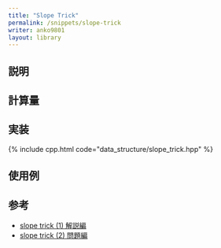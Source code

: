 ```yaml
---
title: "Slope Trick"
permalink: /snippets/slope-trick
writer: anko9801
layout: library
---
```


## 説明

## 計算量

## 実装

{% include cpp.html code="data_structure/slope_trick.hpp" %}

## 使用例

## 参考

- [slope trick (1) 解説編](https://maspypy.com/slope-trick-1-%E8%A7%A3%E8%AA%AC%E7%B7%A8)
- [slope trick (2) 問題編](https://maspypy.com/slope-trick-2-%e5%95%8f%e9%a1%8c%e7%b7%a8)